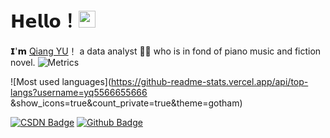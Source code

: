 # 𝗛𝗲𝗹𝗹𝗼！<img src="https://user-images.githubusercontent.com/5679180/79618120-0daffb80-80be-11ea-819e-d2b0fa904d07.gif" width="27px"> 

𝗜'𝗺 [Qiang YU](https://github.com/yq5566655666)！
a data analyst 👨‍💻 who is in fond of piano music and fiction novel.
![Metrics](https://metrics.lecoq.io/yq5566655666?template=classic&config.timezone=Asia%2FShanghai)

![Most used languages](https://github-readme-stats.vercel.app/api/top-langs?username=yq5566655666 &show_icons=true&count_private=true&theme=gotham)



[![CSDN Badge](https://img.shields.io/badge/-CSDN-c14438?style=flat-square&logo=Gmail&logoColor=white&link=mailto:yaronhuang@foxmail.com)](https://blog.csdn.net/weixin_44850561?spm=1001.2101.3001.5343)
[![Github Badge](https://img.shields.io/badge/-Github-232323?style=flat-square&logo=Github&logoColor=white&link=https://github.com/yq5566655666)](https://github.com/yq5566655666)
